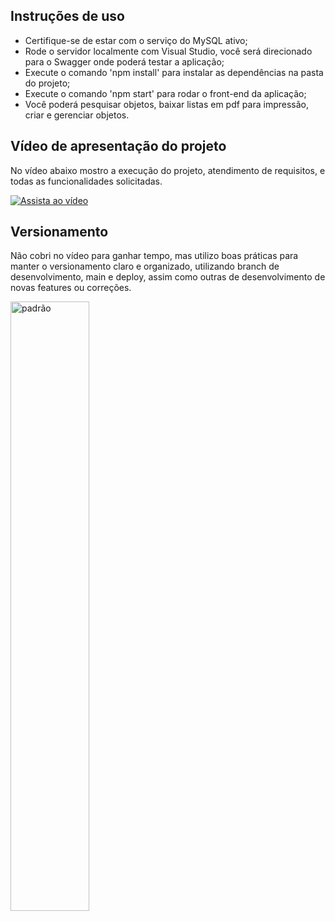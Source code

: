 ## Instruções de uso
* Certifique-se de estar com o serviço do MySQL ativo;
* Rode o servidor localmente com Visual Studio, você será direcionado para o Swagger onde poderá testar a aplicação;
* Execute o comando 'npm install' para instalar as dependências na pasta do projeto;
* Execute o comando 'npm start' para rodar o front-end da aplicação;
* Você poderá pesquisar objetos, baixar listas em pdf para impressão, criar e gerenciar objetos.

## Vídeo de apresentação do projeto
No vídeo abaixo mostro a execução do projeto, atendimento de requisitos, e todas as funcionalidades solicitadas.

[![Assista ao vídeo](https://img.youtube.com/vi/8rcPKBujjME/1.jpg)](https://youtu.be/8rcPKBujjME)

## Versionamento
Não cobri no vídeo para ganhar tempo, mas utilizo boas práticas para manter o versionamento claro e organizado, utilizando branch de desenvolvimento, main e deploy, assim como outras de desenvolvimento de novas features ou correções.

<img src="https://github.com/user-attachments/assets/b0278dc2-ca4f-48fd-a17e-fbf8bca876cf" alt="padrão" width="50%">

